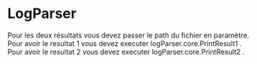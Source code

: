 # LogParser
Pour les deux résultats vous devez passer le path du fichier en paramètre.
Pour avoir le resultat 1 vous devez executer logParser.core.PrintResult1 .
Pour avoir le resultat 2 vous devez executer logParser.core.PrintResult2 .
